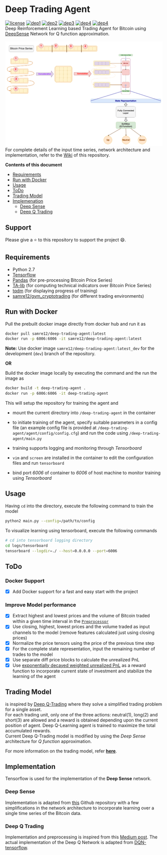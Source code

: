 # Deep Trading Agent

[![license](https://img.shields.io/packagist/l/doctrine/orm.svg)](https://github.com/samre12/deep-trading-agent/blob/master/LICENSE)
[![dep1](https://img.shields.io/badge/implementation-tensorflow-orange.svg)](https://www.tensorflow.org/)
[![dep2](https://img.shields.io/badge/python-2.7-red.svg)](https://www.python.org/download/releases/2.7/)
[![dep3](https://img.shields.io/badge/status-in%20progress-green.svg)](https://github.com/samre12/deep-trading-agent/)
[![dep4](https://img.shields.io/circleci/project/github/RedSparr0w/node-csgo-parser.svg)](https://github.com/samre12/deep-trading-agent/)
[![dep4](https://img.shields.io/badge/docker%20image-available-ff69b4.svg)](https://cloud.docker.com/swarm/samre12/repository/docker/samre12/deep-trading-agent/builds)
<br>
Deep Reinforcement Learning based Trading Agent for Bitcoin using [DeepSense](https://arxiv.org/abs/1611.01942) Network for Q function approximation. <br><br>
![model](assets/schema/CompleteSchema.png)
<br>
For complete details of the input time series, network architecture and implementation, refer to the [Wiki](https://github.com/samre12/deep-trading-agent/wiki) of this repository.

**Contents of this document**

- [Requirements](#requirements)
- [Run with Docker](#docker)
- [Usage](#usage)
- [ToDo](#todo)
- [Trading Model](#model)
- [Implemenation](#implementation)
    - [Deep Sense](#deepsense)
    - [Deep Q Trading](#deepqtrading)

## Support

Please give a :star: to this repository to support the project :smile:.

<a name="requirements"></a>

## Requirements

- Python 2.7
- [Tensorflow](https://www.tensorflow.org/)
- [Pandas](https://pandas.pydata.org) (for pre-processing Bitcoin Price Series)
- [TA-lib](https://github.com/mrjbq7/ta-lib) (for computing technical indicators over Bitcoin Price Series)
- [tqdm](https://pypi.python.org/pypi/tqdm) (for displaying progress of training)
- [samre12/gym_cryptotrading](https://github.com/samre12/gym-cryptotrading/) (for different trading environments)

<a name="docker"></a>

## Run with Docker

Pull the prebuilt docker image directly from docker hub and run it as

```bash
docker pull samre12/deep-trading-agent:latest
docker run -p 6006:6006 -it samre12/deep-trading-agent:latest
```

**Note:** Use docker image `samre12/deep-trading-agent:latest_dev` for the development (`dev`) branch of the repository.

**OR**<br>

Build the docker image locally by executing the command and the run the image as

```bash
docker build -t deep-trading-agent .
docker run -p 6006:6006 -it deep-trading-agent
```

This will setup the repository for training the agent and

- mount the current directory into `/deep-trading-agent` in the container

- to initiate training of the agent, specify suitable parameters in a config file (an example config file is provided at `/deep-trading-agent/agent/config/config.cfg`) and run the code using `/deep-trading-agent/main.py`

- training supports logging and monitoring through *Tensorboard*

- `vim` and `screen` are installed in the container to edit the configuration files and run `tensorboard`

- bind port *6006* of container to *6006* of host machine to monitor training using *Tensorboard*

<a name="usage"></a>

## Usage

Having `cd` into the directory, execute the following command to train the model

```bash
python2 main.py --config=/path/to/config
```

To visualize learning using tensorboard, execute the following commands

```bash
# cd into tensorboard logging directory
cd logs/tensorboard
tensorboard --logdir=./ --host=0.0.0.0 --port=6006
```

<a name="todo"></a>

## ToDo

### Docker Support

- [X] Add Docker support for a fast and easy start with the project

### Improve Model performance

- [X] Extract highest and lowest prices and the volume of Bitcoin traded within a given time interval in the [`Preprocessor`](https://github.com/samre12/deep-trading-agent/blob/f8b5604aac3e68905034e4a0597867f37cecb342/code/process/processor.py#L9)
- [X] Use closing, highest, lowest prices and the volume traded as input channels to the model (remove features calculated just using closing prices)
- [X] Normalize the price tensors using the price of the previous time step
- [X] For the complete state representation, input the remaining number of trades to the model
- [X] Use separate diff price blocks to calculate the unrealized PnL
- [X] Use [exponentially decayed weighted unrealized PnL](https://github.com/samre12/deep-trading-agent/wiki/Reward-Function#exponentially-weighted-unrealized-pnl) as a reward function to incorporate current state of investment and stabilize the learning of the agent

<a name="model"></a>

## Trading Model

is inspired by [Deep Q-Trading](http://cslt.riit.tsinghua.edu.cn/mediawiki/images/5/5f/Dtq.pdf) where they solve a simplified trading problem for a single asset.
</br>
For each trading unit, only one of the three actions: neutral(1), long(2) and short(3) are allowed and a reward is obtained depending upon the current position of agent. Deep Q-Learning agent is trained to maximize the total accumulated rewards. </br>
Current Deep Q-Trading model is modified by using the *Deep Sense* architecture for *Q function* approximation.</br>

For more information on the trading model, refer [**here**](https://github.com/samre12/gym-cryptotrading/).

<a name="implementation"></a>

## Implementation

Tensorflow is used for the implementation of the **Deep Sense** network.

<a name="deepsense"></a>

### Deep Sense

Implementation is adapted from [this](https://github.com/yscacaca/DeepSense) Github repository with a few simplifications in the network architecture to incorporate learning over a single time series of the Bitcoin data.

<a name="deepqtrading"></a>

### Deep Q Trading

Implementation and preprocessing is inspired from this [Medium post](https://hackernoon.com/the-self-learning-quant-d3329fcc9915). The actual implementation of the Deep Q Network is adapted from [DQN-tensorflow](https://github.com/devsisters/DQN-tensorflow).

